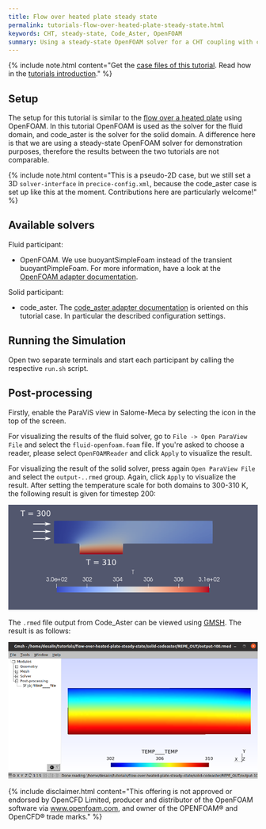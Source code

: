 ```yaml
---
title: Flow over heated plate steady state
permalink: tutorials-flow-over-heated-plate-steady-state.html
keywords: CHT, steady-state, Code_Aster, OpenFOAM
summary: Using a steady-state OpenFOAM solver for a CHT coupling with code_aster. This tutorial is based on the "flow over a heated plate" scenario.
---
```


{% include note.html content="Get the [case files of this tutorial](https://github.com/precice/tutorials/tree/master/flow-over-heated-plate-steady-state). Read how in the [tutorials introduction](https://precice.org/tutorials.html)." %}

## Setup

The setup for this tutorial is similar to the [flow over a heated plate](https://precice.org/tutorials-flow-over-heated-plate.html) using OpenFOAM. In this tutorial OpenFOAM is used as the solver for the fluid domain, and code_aster is the solver for the solid domain. A difference here is that we are using a steady-state OpenFOAM solver for demonstration purposes, therefore the results between the two tutorials are not comparable.

{% include note.html content="This is a pseudo-2D case, but we still set a 3D `solver-interface` in `precice-config.xml`, because the code_aster case is set up like this at the moment. Contributions here are particularly welcome!" %}

## Available solvers

Fluid participant:

* OpenFOAM. We use buoyantSimpleFoam instead of the transient buoyantPimpleFoam. For more information, have a look at the [OpenFOAM adapter documentation](https://precice.org/adapter-openfoam-overview.html).

Solid participant:

* code_aster. The [code_aster adapter documentation](https://precice.org/adapter-code_aster.html) is oriented on this tutorial case. In particular the described configuration settings.

## Running the Simulation

Open two separate terminals and start each participant by calling the respective `run.sh` script.

## Post-processing

Firstly, enable the ParaViS view in Salome-Meca by selecting the icon in the top of the screen.

For visualizing the results of the fluid solver, go to `File -> Open ParaView File` and select the `fluid-openfoam.foam` file. If you're asked to choose a reader, please select `OpenFOAMReader` and click `Apply` to visualize the result.

For visualizing the result of the solid solver, press again `Open ParaView File` and select the `output-..rmed` group. Again, click `Apply` to visualize the result. After setting the temperature scale for both domains to 300-310 K, the following result is given for timestep 200:

![post-processing](images/tutorials-flow-over-heated-plate-steady-state-post-processing.png)

The `.rmed` file output from Code_Aster can be viewed using [GMSH](https://gmsh.info/). The result is as follows:

![code-aster-result](images/tutorials-flow-over-heated-plate-steady-state-result.png)

{% include disclaimer.html content="This offering is not approved or endorsed by OpenCFD Limited, producer and distributor of the OpenFOAM software via www.openfoam.com, and owner of the OPENFOAM®  and OpenCFD®  trade marks." %}
